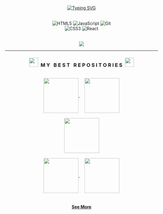 <br />

<div align=center>
  <a href="https://git.io/typing-svg"><img src="http://readme-typing-svg.herokuapp.com?font=Fira+Code&duration=4000&pause=1000&color=94d2bd&center=true&width=435&lines=Hello!+My+name+is+Lovepreet+Singh;I'm+a+Front+End+Developer;I'm+a+HTML+Email+Developer" alt="Typing SVG" /></a>
</div>

<br />
<br />

<div align="center">
  <img alt="HTML5" src="https://img.shields.io/badge/html5%20-%E34F26.svg?&style=for-the-badge&logo=html5&logoColor=E34F26&color=282828"/>
  <img alt="JavaScript" src="https://img.shields.io/badge/javascript%20-%F7DF1E.svg?&style=for-the-badge&logo=javascript&logoColor=F7DF1E&color=282828"/>
  <img alt="Git" src="https://img.shields.io/badge/git%20-%F05032.svg?&style=for-the-badge&logo=git&logoColor=F05032&color=282828"/>
  <br>
  <img alt="CSS3" src="https://img.shields.io/badge/css3%20-%1572B6.svg?&style=for-the-badge&logo=css3&logoColor=1572B6&color=282828"/>
  <img alt="React" src="https://img.shields.io/badge/react%20-%61DAFB.svg?&style=for-the-badge&logo=react&logoColor=61DAFB&color=282828"/>
</div>

<br />
<br />

<div align="center">
  <a href="https://luhvpreet.github.io/MyPortfolio/">
    <img src="https://img.shields.io/badge/Portfolio%20-%F0A400.svg?&style=for-the-badge&logo=Vercel&logoColor=FFF&color=282828" target="_blank"/>
  </a>
</div>

<hr />

<h3 align="center"><img src="https://slackmojis.com/emojis/59967-duck_dance/download" width="30"/>&nbsp;&nbsp;M Y &nbsp; B E S T &nbsp; R E P O S I T O R I E S&nbsp;&nbsp;<img src="https://slackmojis.com/emojis/59967-duck_dance/download" width="30"/></h3>

<br />

<div width="100%" align="center">
  <a align="center" href="https://luhvpreet.github.io/FrontendPractice-oh.studio/" title="OH.STUDIO">
      <img align="center" height="115" src="https://github-readme-stats-git-masterrstaa-rickstaa.vercel.app/api/pin/?username=luhvpreet&repo=FrontendPractice-oh.studio&theme=vision-friendly-dark&icon_color=0a9396&&border_color=005f73&title_color=94d2bd&bg_color=00000000&border_radius=10">
  </a>
  &nbsp;&nbsp;&nbsp;
  <a align="center" href="https://luhvpreet.github.io/HTMLEmailDevelopment-Hero-Newsletter/" title="Newsletter Email">
      <img align="center" height="115" src="https://github-readme-stats-git-masterrstaa-rickstaa.vercel.app/api/pin/?username=luhvpreet&repo=HTMLEmailDevelopment-Hero-Newsletter&theme=vision-friendly-dark&icon_color=0a9396&&border_color=005f73&title_color=94d2bd&bg_color=00000000&border_radius=10">
  </a>
</div>

<br />

<div width="100%" align="center">
  <a align="center" href="https://luhvpreet.github.io/FrontendPractice-oh.studio/" title="OH.STUDIO">
      <img align="center" height="115" src="https://github-readme-stats-git-masterrstaa-rickstaa.vercel.app/api/pin/?username=luhvpreet&repo=FrontendPractice-oh.studio&theme=vision-friendly-dark&icon_color=0a9396&&border_color=005f73&title_color=94d2bd&bg_color=00000000&border_radius=10">
  </a>
</div>

<br/>

<div width="100%" align="center">
    <a align="center" href="https://luhvpreet.github.io/HTMLEmailDevelopment-Apparel-PromotionalEmail/" title="Promotional Email">
    <img align="center" height="115" src="https://github-readme-stats-git-masterrstaa-rickstaa.vercel.app/api/pin/?username=luhvpreet&repo=HTMLEmailDevelopment-Apparel-PromotionalEmail&theme=vision-friendly-dark&icon_color=0a9396&&border_color=005f73&title_color=94d2bd&bg_color=00000000&border_radius=10">
  </a>
  &nbsp;&nbsp;&nbsp;  
    <a align="center" href="https://luhvpreet.github.io/HTMLEmailDevelopment-TravellingJake-BlogEmail/" title="Blog Email">
    <img align="center" height="115" src="https://github-readme-stats-git-masterrstaa-rickstaa.vercel.app/api/pin/?username=luhvpreet&repo=HTMLEmailDevelopment-TravellingJake-BlogEmail&theme=vision-friendly-dark&icon_color=0a9396&&border_color=005f73&title_color=94d2bd&bg_color=00000000&border_radius=10">
  </a>
</div>

<br>

<h4 align="center">
  <a href="https://github.com/luhvpreet?tab=repositories" title="Show Repositories">See More</a>
</h4>

<br />
